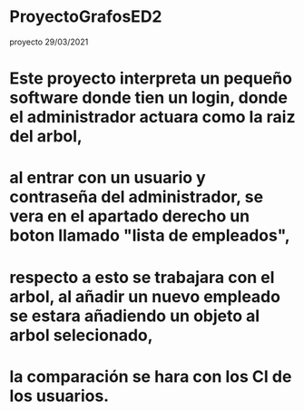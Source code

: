 # ProyectoGrafosED2
proyecto 29/03/2021
# Este proyecto interpreta un pequeño software donde tien un login, donde el administrador actuara como la raiz del arbol, 
# al entrar con un usuario y contraseña del administrador, se vera en el apartado derecho un boton llamado "lista de empleados",
# respecto a esto se trabajara con el arbol, al añadir un nuevo empleado se estara añadiendo un objeto al arbol selecionado,
# la comparación se hara con los CI de los usuarios.

